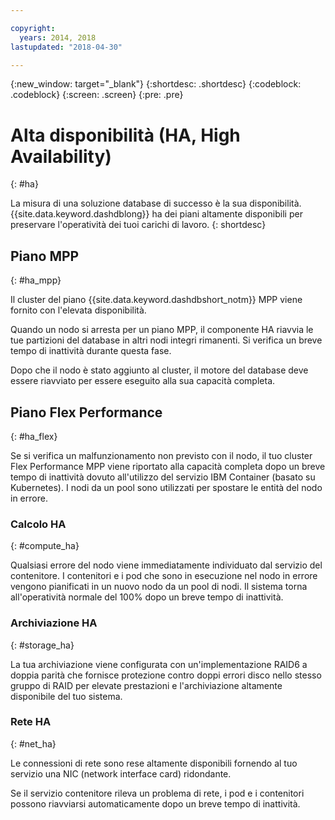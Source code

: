 ```yaml
---

copyright:
  years: 2014, 2018
lastupdated: "2018-04-30"

---
```


<!-- Attribute definitions --> 
{:new_window: target="_blank"}
{:shortdesc: .shortdesc}
{:codeblock: .codeblock}
{:screen: .screen}
{:pre: .pre}

# Alta disponibilità (HA, High Availability) 
{: #ha}

La misura di una soluzione database di successo è la sua disponibilità. {{site.data.keyword.dashdblong}} ha dei piani altamente disponibili per preservare l'operatività dei tuoi carichi di lavoro.
{: shortdesc}

## Piano MPP
{: #ha_mpp}

Il cluster del piano {{site.data.keyword.dashdbshort_notm}} MPP viene fornito con l'elevata disponibilità.  

Quando un nodo si arresta per un piano MPP, il componente HA riavvia le tue partizioni del database in altri nodi integri rimanenti. Si verifica un breve tempo di inattività durante questa fase. 

Dopo che il nodo è stato aggiunto al cluster, il motore del database deve essere riavviato per essere eseguito alla sua capacità completa. 

## Piano Flex Performance
{: #ha_flex}

Se si verifica un malfunzionamento non previsto con il nodo, il tuo cluster Flex Performance MPP viene riportato alla capacità completa dopo un breve tempo di inattività dovuto all'utilizzo del servizio IBM Container (basato su Kubernetes). I nodi da un pool sono utilizzati per spostare le entità del nodo in errore. 

### Calcolo HA
{: #compute_ha}

Qualsiasi errore del nodo viene immediatamente individuato dal servizio del contenitore. I contenitori e i pod che sono in esecuzione nel nodo in errore vengono pianificati in un nuovo nodo da un pool di nodi. Il sistema torna all'operatività normale del 100% dopo un breve tempo di inattività.

### Archiviazione HA
{: #storage_ha}

La tua archiviazione viene configurata con un'implementazione RAID6 a doppia parità che fornisce protezione contro doppi errori disco nello stesso gruppo di RAID per elevate prestazioni e l'archiviazione altamente disponibile del tuo sistema.

### Rete HA
{: #net_ha}

Le connessioni di rete sono rese altamente disponibili fornendo al tuo servizio una NIC (network interface card) ridondante. 

Se il servizio contenitore rileva un problema di rete, i pod e i contenitori possono riavviarsi automaticamente dopo un breve tempo di inattività.
